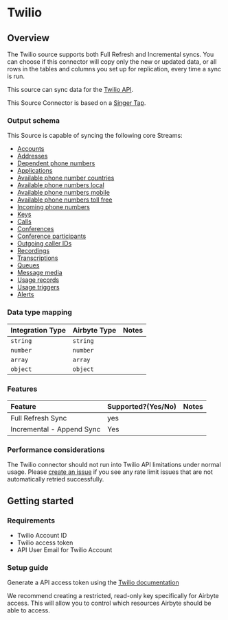# Twilio

## Overview

The Twilio source supports both Full Refresh and Incremental syncs. You can choose if this connector will copy only the new or updated data, or all rows in the tables and columns you set up for replication, every time a sync is run.

This source can sync data for the [Twilio API](https://www.twilio.com/docs/usage/api).

This Source Connector is based on a [Singer Tap](https://github.com/transferwise/pipelinewise-tap-twilio).

### Output schema

This Source is capable of syncing the following core Streams:

* [Accounts](https://www.twilio.com/docs/usage/api/account#read-multiple-account-resources)
* [Addresses](https://www.twilio.com/docs/usage/api/address#read-multiple-address-resources)
* [Dependent phone numbers](https://www.twilio.com/docs/usage/api/address?code-sample=code-list-dependent-pns-subresources&code-language=curl&code-sdk-version=json#instance-subresources)
* [Applications](https://www.twilio.com/docs/usage/api/applications#read-multiple-application-resources)
* [Available phone number countries](https://www.twilio.com/docs/phone-numbers/api/availablephonenumber-resource#read-a-list-of-countries)
* [Available phone numbers local](https://www.twilio.com/docs/phone-numbers/api/availablephonenumberlocal-resource#read-multiple-availablephonenumberlocal-resources)
* [Available phone numbers mobile](https://www.twilio.com/docs/phone-numbers/api/availablephonenumber-mobile-resource#read-multiple-availablephonenumbermobile-resources)
* [Available phone numbers toll free](https://www.twilio.com/docs/phone-numbers/api/availablephonenumber-tollfree-resource#read-multiple-availablephonenumbertollfree-resources)
* [Incoming phone numbers](https://www.twilio.com/docs/phone-numbers/api/incomingphonenumber-resource#read-multiple-incomingphonenumber-resources)
* [Keys](https://www.twilio.com/docs/usage/api/keys#read-a-key-resource)
* [Calls](https://www.twilio.com/docs/sms/api/message-resource#read-multiple-message-resources)
* [Conferences](https://www.twilio.com/docs/voice/api/conference-resource#read-multiple-conference-resources)
* [Conference participants](https://www.twilio.com/docs/voice/api/conference-participant-resource#read-multiple-participant-resources)
* [Outgoing caller IDs](https://www.twilio.com/docs/voice/api/outgoing-caller-ids#outgoingcallerids-list-resource)
* [Recordings](https://www.twilio.com/docs/voice/api/recording#read-multiple-recording-resources)
* [Transcriptions](https://www.twilio.com/docs/voice/api/recording-transcription?code-sample=code-read-list-all-transcriptions&code-language=curl&code-sdk-version=json#read-multiple-transcription-resources)
* [Queues](https://www.twilio.com/docs/voice/api/queue-resource#read-multiple-queue-resources)
* [Message media](https://www.twilio.com/docs/sms/api/media-resource#read-multiple-media-resources)
* [Usage records](https://www.twilio.com/docs/usage/api/usage-record#read-multiple-usagerecord-resources)
* [Usage triggers](https://www.twilio.com/docs/usage/api/usage-trigger#read-multiple-usagetrigger-resources)
* [Alerts](https://www.twilio.com/docs/usage/monitor-alert#read-multiple-alert-resources)

### Data type mapping

| Integration Type | Airbyte Type | Notes |
| :--- | :--- | :--- |
| `string` | `string` |  |
| `number` | `number` |  |
| `array` | `array` |  |
| `object` | `object` |  |

### Features

| Feature | Supported?\(Yes/No\) | Notes |
| :--- | :--- | :--- |
| Full Refresh Sync | yes |  |
| Incremental - Append Sync | Yes |  |

### Performance considerations

The Twilio connector should not run into Twilio API limitations under normal usage. Please [create an issue](https://github.com/airbytehq/airbyte/issues) if you see any rate limit issues that are not automatically retried successfully.

## Getting started

### Requirements

* Twilio Account ID 
* Twilio access token 
* API User Email for Twilio Account

### Setup guide

Generate a API access token using the [Twilio documentation](https://support.twilio.com/hc/en-us/articles/223136027-Auth-Tokens-and-How-to-Change-Them)

We recommend creating a restricted, read-only key specifically for Airbyte access. This will allow you to control which resources Airbyte should be able to access.

